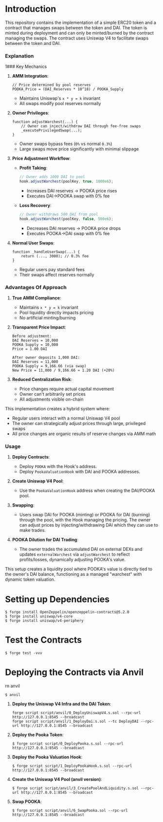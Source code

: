 # Introduction
This repository contains the implementation of a simple ERC20 token and a contract that manages swaps between the token and DAI. The token is minted during deployment and can only be minted/burned by the contract managing the swaps. The contract uses Uniswap V4 to facilitate swaps between the token and DAI.

### Explanation
1### Key Mechanics

1. **AMM Integration**:
   ```solidity
   // Price determined by pool reserves
   POOKA_Price = (DAI_Reserves * 10^18) / POOKA_Supply
   ```
   - Maintains Uniswap's `x * y = k` invariant
   - All swaps modify pool reserves normally

2. **Owner Privileges**:
   ```solidity
   function adjustWarchest(...) {
       // Owner can inject/withdraw DAI through fee-free swaps
       _executePrivilegedSwap(...);
   }
   ```
   - Owner swaps bypass fees (`0%` vs normal `0.3%`)
   - Large swaps move price significantly with minimal slippage

3. **Price Adjustment Workflow**:
   - **Profit Taking**:
     ```javascript
     // Owner adds 1000 DAI to pool
     hook.adjustWarchest(poolKey, true, 1000e6);
     ```
     - Increases DAI reserves → POOKA price rises
     - Executes DAI→POOKA swap with 0% fee
   
   - **Loss Recovery**:
     ```javascript
     // Owner withdraws 500 DAI from pool
     hook.adjustWarchest(poolKey, false, 500e6);
     ```
     - Decreases DAI reserves → POOKA price drops
     - Executes POOKA→DAI swap with 0% fee

4. **Normal User Swaps**:
   ```solidity
   function _handleUserSwap(...) {
       return (..., 3000); // 0.3% fee
   }
   ```
   - Regular users pay standard fees
   - Their swaps affect reserves normally

### Advantages Of Approach

1. **True AMM Compliance**:
   - Maintains `x * y = k` invariant
   - Pool liquidity directly impacts pricing
   - No artificial minting/burning

2. **Transparent Price Impact**:
   ```text
   Before adjustment:
   DAI Reserves = 10,000
   POOKA Supply = 10,000
   Price = 1.00 DAI

   After owner deposits 1,000 DAI:
   DAI Reserves = 11,000
   POOKA Supply = 9,166.66 (via swap)
   New Price = 11,000 / 9,166.66 ≈ 1.20 DAI (+20%)
   ```

3. **Reduced Centralization Risk**:
   - Price changes require actual capital movement
   - Owner can't arbitrarily set prices
   - All adjustments visible on-chain

This implementation creates a hybrid system where:
- Regular users interact with a normal Uniswap V4 pool
- The owner can strategically adjust prices through large, privileged swaps
- All price changes are organic results of reserve changes via AMM math

### Usage
1. **Deploy Contracts**:
   - Deploy `POOKA` with the Hook's address.
   - Deploy `PookaValuationHook` with DAI and POOKA addresses.

2. **Create Uniswap V4 Pool**:
   - Use the `PookaValuationHook` address when creating the DAI/POOKA pool.

3. **Swapping**:
   - Users swap DAI for POOKA (minting) or POOKA for DAI (burning) through the pool, with the Hook managing the pricing. The owner can adjust prices by injecting/withdrawing DAI which they can use to make trades.

4. **POOKA Dilution for DAI Trading**:
   - The owner trades the accumulated DAI on external DEXs and updates `externalWarchest` via `adjustWarchest` to reflect profits/losses, dynamically adjusting POOKA's value.

This setup creates a liquidity pool where POOKA's value is directly tied to the owner's DAI balance, functioning as a managed "warchest" with dynamic token valuation.

# Setting up Dependencies
```shell
$ forge install OpenZeppelin/openzeppelin-contracts@5.2.0
$ forge install uniswap/v4-core
$ forge install uniswap/v4-periphery
```

# Test the Contracts
```shell
$ forge test -vvv
```

# Deploying the Contracts via Anvil

rn anvil
```shell
$ anvil
```

1. **Deploy the Uniswap V4 Infra and the DAI Token**:
   ```shell
   forge script script/anvil/0_DeployUniswapV4.s.sol --rpc-url http://127.0.0.1:8545 --broadcast
   forge script script/anvil/1_DeployDai.s.sol --tc DeployDAI --rpc-url http://127.0.0.1:8545 --broadcast
   ```

2. **Deploy the Pooka Token**:
   ```shell
   $ forge script script/0_DeployPooka.s.sol --rpc-url http://127.0.0.1:8545 --broadcast
   ```

3. **Deploy the Pooka Valuation Hook**:
   ```shell
   $ forge script script/1_DeployPookaHook.s.sol --rpc-url http://127.0.0.1:8545 --broadcast
   ```

4. **Create the Uniswap V4 Pool (anvil version)**:
   ```shell
   $ forge script script/anvil/3_CreatePoolAndLiquidity.s.sol --rpc-url http://127.0.0.1:8545 --broadcast
   ```

5. **Swap POOKA**:
   ```shell
   $ forge script script/anvil/6_SwapPooka.sol --rpc-url http://127.0.0.1:8545 --broadcast
   ```



